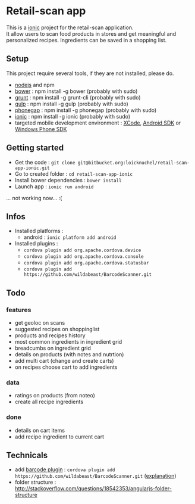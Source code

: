# Retail-scan app

This is a [ionic](http://ionicframework.com/) project for the retail-scan application.  
It allow users to scan food products in stores and get meaningful and personalized recipes. Ingredients can be saved in a shopping list.

## Setup

This project require several tools, if they are not installed, please do.

- [nodejs](http://nodejs.org/) and npm
- [bower](http://bower.io/) : npm install -g bower (probably with sudo)
- [grunt](http://gruntjs.com/getting-started) : npm install -g grunt-cli (probably with sudo)
- [gulp](http://gulpjs.com/) : npm install -g gulp (probably with sudo)
- [phonegap](http://phonegap.com/) : npm install -g phonegap (probably with sudo)
- [ionic](http://ionicframework.com/) : npm install -g ionic (probably with sudo)
- targeted mobile development environment : [XCode](https://developer.apple.com/xcode/), [Android SDK](http://developer.android.com/sdk/index.html) or [Windows Phone SDK](http://developer.windowsphone.com/en-us)


## Getting started

- Get the code : ```git clone git@bitbucket.org:loicknuchel/retail-scan-app-ionic.git```
- Go to created folder : ```cd retail-scan-app-ionic```
- Install bower dependencies : ```bower install```
- Launch app : ```ionic run android```

... not working now... :(


## Infos

- Installed platforms :
    - android : ```ionic platform add android```
- Installed plugins :
    - ```cordova plugin add org.apache.cordova.device```
    - ```cordova plugin add org.apache.cordova.console```
    - ```cordova plugin add org.apache.cordova.statusbar```
    - ```cordova plugin add https://github.com/wildabeast/BarcodeScanner.git```

## Todo

### features

- get geoloc on scans
- suggested recipes on shoppinglist
- products and recipes history
- most common ingredients in ingredient grid
- breadcumbs on ingredient grid
- details on products (with notes and nutrtion)
- add multi cart (change and create carts)
- on recipes choose cart to add ingredients

### data

- ratings on products (from noteo)
- create all recipe ingredients

### done

- details on cart items
- add recipe ingredient to current cart

## Technicals

- add [barcode plugin](https://github.com/wildabeast/BarcodeScanner) : ```cordova plugin add https://github.com/wildabeast/BarcodeScanner.git``` ([explanation](http://stackoverflow.com/questions/20548106/how-to-install-barcodescanner-plugin-on-cordova-phonegap-eclipse-for-android-a))
- folder structure : http://stackoverflow.com/questions/18542353/angularjs-folder-structure

